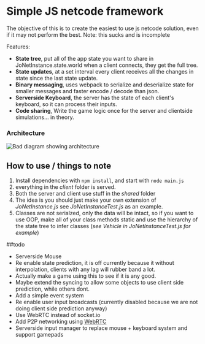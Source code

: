 # Simple JS netcode framework
The objective of this is to create the easiest to use js netcode solution, even if it may not perform the best.
Note: this sucks and is incomplete

Features:
* __State tree__, put all of the app state you want to share in JoNetInstance.state.world
when a client connects, they get the full tree.
* __State updates__, at a set interval every client receives all the changes in state since the last state update.
* __Binary messaging__, uses webpack to serialize and deserialize state for smaller messages and faster encode / decode than json.
* __Serverside Keyboard__, the server has the state of each client's keyboard, so it can process their inputs.
* __Code sharing__, Write the game logic once for the server and clientside simulations... in theory.

### Architecture
![Bad diagram showing architecture](./archy.PNG)

## How to use / things to note
1. Install dependencies with `npm install`, and start with `node main.js`
2. everything in the _client_ folder is served.
3. Both the server and client use stuff in the _shared_ folder
4. The idea is you should just make your own extension of _JoNetInstance.js_ see _JoNetInstanceTest.js_ as an example.
5. Classes are not serialzed, only the data will be intact, so if you want to use OOP, make all of your class methods static and use the hierarchy of the state tree to infer classes (_see Vehicle in JoNetInstanceTest.js for example_)



##todo
* Serverside Mouse
* Re enable state prediction, it is off currently because it without interpolation, clients with any lag will rubber band a lot.
* Actually make a game using this to see if it is any good.
* Maybe extend the syncing to allow some objects to use client side prediction, while others dont.
* Add a simple event system
* Re enable user input broadcasts (currently disabled because we are not doing client side prediction anyway)
* Use WebRTC instead of socket.io
* Add P2P networking using [WebRTC](https://webrtc.org/ "WebRTC")
* Serverside input manager to replace mouse + keyboard system and support gamepads
